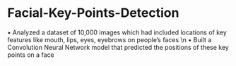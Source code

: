# Facial-Key-Points-Detection
•	Analyzed a dataset of 10,000 images which had included locations of key features like mouth, lips, eyes, eyebrows on people’s faces \n
•	Built a Convolution Neural Network model that predicted the positions of these key points on a face
